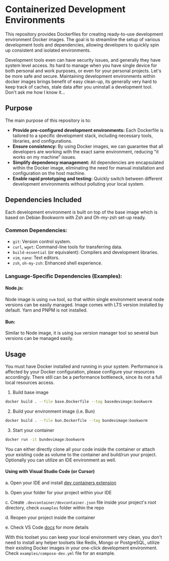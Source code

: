 # Containerized Development Environments

This repository provides Dockerfiles for creating ready-to-use development environment Docker images. The goal is to streamline the setup of various development tools and dependencies, allowing developers to quickly spin up consistent and isolated environments.

Development tools even can have security issues, and generally they have system level access. Its hard to manage when you have single device for both personal and work purposes, or even for your personal projects. Let's be more safe and secure. Maintaining development environments within docker images brings benefit of easy clean-up, its generally very hard to keep track of caches, stale data after you uninstall a development tool. Don't ask me how I know it...

## Purpose

The main purpose of this repository is to:
- **Provide pre-configured development environments:** Each Dockerfile is tailored to a specific development stack, including necessary tools, libraries, and configurations.
- **Ensure consistency:** By using Docker images, we can guarantee that all developers are working with the exact same environment, reducing "it works on my machine" issues.
- **Simplify dependency management:** All dependencies are encapsulated within the Docker image, eliminating the need for manual installation and configuration on the host machine.
- **Enable rapid prototyping and testing:** Quickly switch between different development environments without polluting your local system.

## Dependencies Included

Each development environment is built on top of the base image which is based on Debian Bookworm with Zsh and Oh-my-zsh
set-up ready.

### Common Dependencies:
- `git`: Version control system.
- `curl`, `wget`: Command-line tools for transferring data.
- `build-essential` (or equivalent): Compilers and development libraries.
- `vim`, `nano`: Text editors.
- `zsh`, `oh-my-zsh`: Enhanced shell experience.

### Language-Specific Dependencies (Examples):

#### Node.js:
Node image is using `nvm` tool, so that within single environment several node versions can be easily managed. Image comes with
LTS version installed by default. Yarn and PNPM is not installed.

#### Bun:
Similar to Node image, it is using `bum` version manager tool so several bun versions can be managed easily.

## Usage

You must have Docker installed and running in your system. Performance is affected by your Docker configuration, please configure your resources accordingly. There still can be a performance bottleneck, since its not a full local resources access.

1. Build base image

```sh
docker build . --file base.Dockerfile --tag basedevimage:bookworm
```

2. Build your environment image (i.e. Bun)

```sh
docker build . --file bun.Dockerfile --tag bundevimage:bookworm
```

3. Start your container

```sh
docker run -it bundevimage:bookworm
```

You can either directly clone all your code inside the container or attach your existing code as volume
to the container and build/run your project. Optionally you can utilize an IDE environment as well.

#### Using with Visual Studio Code (or Cursor)

a. Open your IDE and install [dev containers extension](https://marketplace.visualstudio.com/items?itemName=ms-vscode-remote.remote-containers)

b. Open your folder for your project within your IDE

c. Create `.devcontainer/devcontainer.json` file inside your project's root directory, check `examples` folder within the repo

d. Reopen your project inside the container

e. Check VS Code [docs](https://code.visualstudio.com/docs/devcontainers/create-dev-container) for more details

With this toolset you can keep your local environment very clean, you don't need to install any helper toolsets like Redis, Mongo or PostgreSQL, utilize their existing Docker images in your one-click development environment. Check `examples/compose-dev.yml` file for an example.
